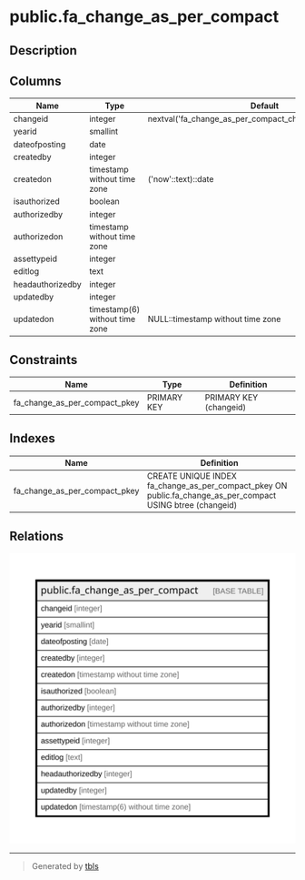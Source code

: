 # public.fa_change_as_per_compact

## Description

## Columns

| Name | Type | Default | Nullable | Children | Parents | Comment |
| ---- | ---- | ------- | -------- | -------- | ------- | ------- |
| changeid | integer | nextval('fa_change_as_per_compact_changeid_seq'::regclass) | false |  |  |  |
| yearid | smallint |  | true |  |  |  |
| dateofposting | date |  | true |  |  |  |
| createdby | integer |  | true |  |  |  |
| createdon | timestamp without time zone | ('now'::text)::date | true |  |  |  |
| isauthorized | boolean |  | true |  |  |  |
| authorizedby | integer |  | true |  |  |  |
| authorizedon | timestamp without time zone |  | true |  |  |  |
| assettypeid | integer |  | true |  |  |  |
| editlog | text |  | true |  |  |  |
| headauthorizedby | integer |  | true |  |  |  |
| updatedby | integer |  | true |  |  |  |
| updatedon | timestamp(6) without time zone | NULL::timestamp without time zone | true |  |  |  |

## Constraints

| Name | Type | Definition |
| ---- | ---- | ---------- |
| fa_change_as_per_compact_pkey | PRIMARY KEY | PRIMARY KEY (changeid) |

## Indexes

| Name | Definition |
| ---- | ---------- |
| fa_change_as_per_compact_pkey | CREATE UNIQUE INDEX fa_change_as_per_compact_pkey ON public.fa_change_as_per_compact USING btree (changeid) |

## Relations

![er](public.fa_change_as_per_compact.svg)

---

> Generated by [tbls](https://github.com/k1LoW/tbls)
